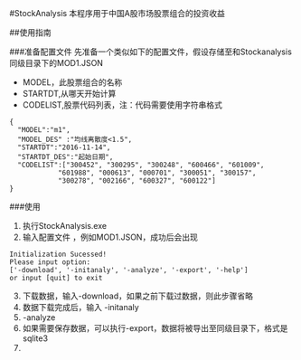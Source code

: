 #StockAnalysis
本程序用于中国A股市场股票组合的投资收益

##使用指南

###准备配置文件
先准备一个类似如下的配置文件，假设存储至和Stockanalysis同级目录下的MOD1.JSON
- MODEL，此股票组合的名称
- STARTDT,从哪天开始计算
- CODELIST,股票代码列表，注：代码需要使用字符串格式
```
{
  "MODEL":"m1",
  "MODEL_DES" :"均线离散度<1.5",
  "STARTDT":"2016-11-14",
  "STARTDT_DES":"起始日期",
  "CODELIST":["300452", "300295", "300248", "600466", "601009",
            "601988", "000613", "000701", "300051", "300157",
            "300278", "002166", "600327", "600122"]
}
```

###使用
1. 执行StockAnalysis.exe
2. 输入配置文件 ，例如MOD1.JSON，成功后会出现
```
Initialization Sucessed!
Please input option:
['-download', '-initanaly', '-analyze', '-export', '-help']
or input [quit] to exit
```
3. 下载数据，输入-download，如果之前下载过数据，则此步骤省略
4. 数据下载完成后，输入 -initanaly
5. -analyze
6. 如果需要保存数据，可以执行-export，数据将被导出至同级目录下，格式是sqlite3
7. 